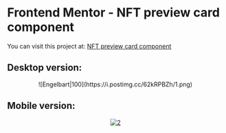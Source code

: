# Frontend Mentor - NFT preview card component
You can visit this project at: [NFT preview card component](https://matiasmass.github.io/card-eth.github.io/)

## Desktop version:
<p align="center">
![Engelbart|100](https://i.postimg.cc/62kRPBZh/1.png)
</p>

## Mobile version:
<p align="center">
<a href="https://postimg.cc/N2RTqZ7v" target="_blank"><img src="https://i.postimg.cc/N2RTqZ7v/2.png" alt="2"/></a>
</p>
